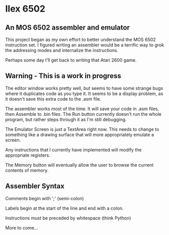 # Ilex 6502
## An MOS 6502 assembler and emulator

This project began as my own effort to better understand the MOS 6502 instruction set. I figured writing an assembler would be a terrific way to grok the addressing modes and internalize the instructions.

Perhaps some day I'll get back to writing that Atari 2600 game.

## Warning - This is a work in progress

The editor window works pretty well, but seems to have some strange bugs where it duplicates code as you type it.  It seems to be a display problem, as it doesn't save this extra code to the .asm file.

The assembler works most of the time.  It will save your code in .asm files, then Assemble to .bin files.  The Run button currently doesn't run the whole program, but rather steps through it as I'm still debugging.

The Emulator Screen is just a TextArea right now.  This needs to change to something like a drawing surface that will more appropriately emulate a screen.

Any instructions that I currently have implemented will modify the appropriate registers.

The Memory button will eventually allow the user to browse the current contents of memory.

## Assembler Syntax

Comments begin with ';' (semi-colon)

Labels begin at the start of the line and end with a colon.

Instructions must be preceded by whitespace (think Python)

More to come...
